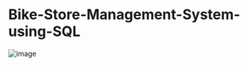# Bike-Store-Management-System-using-SQL

![image](https://static.vecteezy.com/system/resources/previews/023/783/419/original/bicycle-shop-logo-design-image-bicycle-logo-concept-icon-simple-design-modern-free-vector.jpg)
